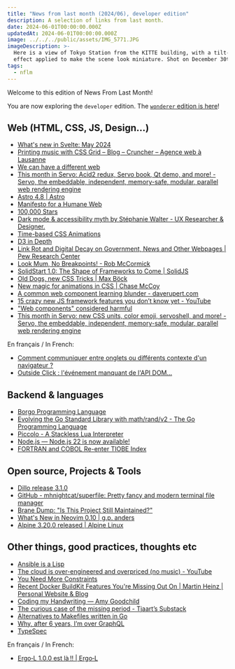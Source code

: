 ```yaml
---
title: "News from last month (2024/06), developer edition"
description: A selection of links from last month.
date: 2024-06-01T00:00:00.000Z
updatedAt: 2024-06-01T00:00:00.000Z
image: ../../../public/assets/IMG_5771.JPG
imageDescription: >-
  Here is a view of Tokyo Station from the KITTE building, with a tilt-shift
  effect applied to make the scene look miniature. Shot on December 30th, 2020.
tags:
  - nflm
---
```


Welcome to this edition of News From Last Month!

You are now exploring the `developer` edition. The [`wonderer` edition is here](/news-from-last-month-202406-wonderer-edition)!

## Web (HTML, CSS, JS, Design...)

- [What's new in Svelte: May 2024](https://svelte.dev/blog/whats-new-in-svelte-may-2024) <!-- TAGS: 202405,dev,web -->
- [Printing music with CSS Grid – Blog – Cruncher – Agence web à Lausanne](https://cruncher.ch/blog/printing-music-with-css-grid/) <!-- TAGS: 202405,dev,web -->
- [We can have a different web](https://www.citationneeded.news/we-can-have-a-different-web/) <!-- TAGS: 202405,dev,web -->
- [This month in Servo: Acid2 redux, Servo book, Qt demo, and more! - Servo, the embeddable, independent, memory-safe, modular, parallel web rendering engine](https://servo.org/blog/2024/04/26/acid2-servo-book-qt/) <!-- TAGS: 202405,dev,web -->
- [Astro 4.8 | Astro](https://astro.build/blog/astro-480/) <!-- TAGS: 202405,dev,web -->
- [Manifesto for a Humane Web](https://humanewebmanifesto.com/) <!-- TAGS: 202405,ai,dev,web -->
- [100,000 Stars](https://stars.chromeexperiments.com/) <!-- TAGS: 202405,dev,web -->
- [Dark mode & accessibility myth by Stéphanie Walter - UX Researcher & Designer.](https://stephaniewalter.design/blog/dark-mode-accessibility-myth-debunked/) <!-- TAGS: 202405,dev,web -->
- [Time-based CSS Animations](https://yuanchuan.dev/time-based-css-animations) <!-- TAGS: 202405,dev,web -->
- [D3 in Depth](https://www.d3indepth.com) <!-- TAGS: 202405,dev,web -->
- [Link Rot and Digital Decay on Government, News and Other Webpages | Pew Research Center](https://www.pewresearch.org/data-labs/2024/05/17/when-online-content-disappears/) <!-- TAGS: 202405,dev,web -->
- [Look Mum, No Breakpoints! - Rob McCormick](https://robmc.dev/blog/look_mum_no_breakpoints/) <!-- TAGS: 202405,dev,web -->
- [SolidStart 1.0: The Shape of Frameworks to Come | SolidJS](https://www.solidjs.com/blog/solid-start-the-shape-frameworks-to-come) <!-- TAGS: 202405,dev,web -->
- [Old Dogs, new CSS Tricks | Max Böck](https://mxb.dev/blog/old-dogs-new-css-tricks/) <!-- TAGS: 202405,dev,web -->
- [New magic for animations in CSS | Chase McCoy](https://chasem.co/2024/05/css-animations/) <!-- TAGS: 202405,dev,web -->
- [A common web component learning blunder - daverupert.com](https://daverupert.com/2024/05/cold-turkey-wont-fix-your-javascript-addiction/) <!-- TAGS: 202405,dev,web -->
- [15 crazy new JS framework features you don’t know yet - YouTube](https://www.youtube.com/watch?v=466U-2D86bc) <!-- TAGS: 202405,dev,web -->
- ["Web components" considered harmful](https://www.mayank.co/blog/web-components-considered-harmful/) <!-- TAGS: 202405,dev,web -->
- [This month in Servo: new CSS units, color emoji, servoshell, and more! - Servo, the embeddable, independent, memory-safe, modular, parallel web rendering engine](https://servo.org/blog/2024/05/30/this-month-in-servo/) <!-- TAGS: 202405,dev,web -->

En français / In French:

- [Comment communiquer entre onglets ou différents contexte d'un navigateur ?](https://k49.fr.nf/communication-entre-onglets/) <!-- TAGS: 202405,dev,fr,web -->
- [Outside Click : l'événement manquant de l'API DOM…](https://k49.fr.nf/outside-click/) <!-- TAGS: 202405,dev,fr,web -->

## Backend & languages

- [Borgo Programming Language](https://borgo-lang.github.io/) <!-- TAGS: 202405,backend,dev -->
- [Evolving the Go Standard Library with math/rand/v2 - The Go Programming Language](https://go.dev/blog/randv2) <!-- TAGS: 202405,backend,dev -->
- [Piccolo - A Stackless Lua Interpreter ](https://kyju.org/blog/piccolo-a-stackless-lua-interpreter/) <!-- TAGS: 202405,backend,dev -->
- [Node.js — Node.js 22 is now available!](https://nodejs.org/en/blog/announcements/v22-release-announce) <!-- TAGS: 202405,backend,dev -->
- [FORTRAN and COBOL Re-enter TIOBE Index](https://www.i-programmer.info/news/239-awards-and-prizes/17194-fortran-and-cobol-re-enter-tiobe-index.html) <!-- TAGS: 202405,backend,dev -->

## Open source, Projects & Tools

- [Dillo release 3.1.0](https://dillo-browser.github.io/latest.html) <!-- TAGS: 202405,opensource -->
- [GitHub - mhnightcat/superfile: Pretty fancy and modern terminal file manager](https://github.com/MHNightCat/superfile) <!-- TAGS: 202405,opensource -->
- [Brane Dump: "Is This Project Still Maintained?"](https://www.hezmatt.org/~mpalmer/blog/2024/05/14/is-this-project-still-maintained.html) <!-- TAGS: 202405,opensource -->
- [What's New in Neovim 0.10 | g.p. anders](https://gpanders.com/blog/whats-new-in-neovim-0.10/) <!-- TAGS: 202405,opensource -->
- [Alpine 3.20.0 released | Alpine Linux](https://alpinelinux.org/posts/Alpine-3.20.0-released.html) <!-- TAGS: 202405,opensource -->

## Other things, good practices, thoughts etc

- [Ansible is a Lisp](https://astrid.tech/2024/05/01/0/ansible-is-a-lisp/) <!-- TAGS: 202405,dev,various -->
- [The cloud is over-engineered and overpriced (no music) - YouTube](https://www.youtube.com/watch?v=jFrGhodqC08) <!-- TAGS: 202405,dev,various -->
- [You Need More Constraints](https://borretti.me/article/you-need-more-constraints) <!-- TAGS: 202405,dev,various -->
- [Recent Docker BuildKit Features You're Missing Out On | Martin Heinz | Personal Website & Blog](https://martinheinz.dev/blog/111) <!-- TAGS: 202405,dev,various -->
- [Coding my Handwriting — Amy Goodchild](https://www.amygoodchild.com/blog/cursive-handwriting-in-javascript) <!-- TAGS: 202405,dev,various -->
- [The curious case of the missing period - Tjaart’s Substack](https://tjaart.substack.com/p/the-curious-case-of-the-missing-period) <!-- TAGS: 202405,dev,various -->
- [Alternatives to Makefiles written in Go](https://eltonminetto.dev/en/post/2024-05-26-alternatives-make/) <!-- TAGS: 202405,dev,various -->
- [Why, after 6 years, I’m over GraphQL](https://bessey.dev/blog/2024/05/24/why-im-over-graphql/) <!-- TAGS: 202405,dev,various -->
- [TypeSpec](https://typespec.io/) <!-- TAGS: 202405,dev,various -->

En français / In French:

- [Ergo‑L 1.0.0 est là !! | Ergo‑L](https://ergol.org/articles/ergol_1_0_0/) <!-- TAGS: 202405,dev,fr,various -->
